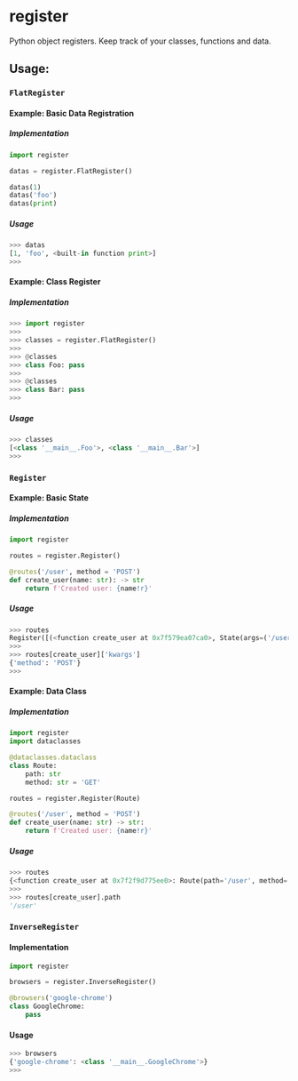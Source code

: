 # register
Python object registers. Keep track of your classes, functions and data.

## Usage:

### `FlatRegister`

#### Example: Basic Data Registration

##### Implementation
```python
import register

datas = register.FlatRegister()

datas(1)
datas('foo')
datas(print)
```

##### Usage
```python
>>> datas
[1, 'foo', <built-in function print>]
>>>
```

#### Example: Class Register

##### Implementation
```python
>>> import register
>>>
>>> classes = register.FlatRegister()
>>>
>>> @classes
>>> class Foo: pass
>>>
>>> @classes
>>> class Bar: pass
>>>
```

##### Usage
```python
>>> classes
[<class '__main__.Foo'>, <class '__main__.Bar'>]
>>>
```

### `Register`

#### Example: Basic State

##### Implementation
```python
import register

routes = register.Register()

@routes('/user', method = 'POST')
def create_user(name: str): -> str
    return f'Created user: {name!r}'
```

##### Usage
```python
>>> routes
Register([(<function create_user at 0x7f579ea07ca0>, State(args=('/user',), kwargs={'method': 'POST'}))])
>>>
>>> routes[create_user]['kwargs']
{'method': 'POST'}
>>>
```

#### Example: Data Class

##### Implementation
```python
import register
import dataclasses

@dataclasses.dataclass
class Route:
    path: str
    method: str = 'GET'

routes = register.Register(Route)

@routes('/user', method = 'POST')
def create_user(name: str) -> str:
    return f'Created user: {name!r}'
```

##### Usage
```python
>>> routes
{<function create_user at 0x7f2f9d775ee0>: Route(path='/user', method='POST')}
>>>
>>> routes[create_user].path
'/user'
```

### `InverseRegister`

#### Implementation
```python
import register

browsers = register.InverseRegister()

@browsers('google-chrome')
class GoogleChrome:
    pass
```

#### Usage
```python
>>> browsers
{'google-chrome': <class '__main__.GoogleChrome'>}
>>>
```

